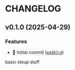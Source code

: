 # CHANGELOG


## v0.1.0 (2025-04-29)

### Features

- :tada: Initial commit
  ([`edd87cd`](https://github.com/PascalStehling/sqltesty/commit/edd87cdbcabe7d5a985373aeac485c849ab13f73))

basic steup stuff
